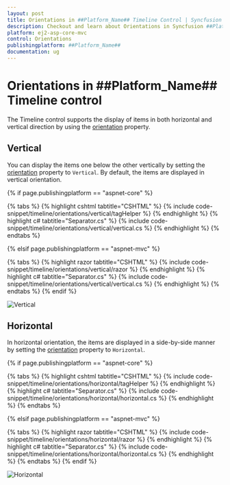 ```yaml
---
layout: post
title: Orientations in ##Platform_Name## Timeline Control | Syncfusion
description: Checkout and learn about Orientations in Syncfusion ##Platform_Name## Timeline control of Syncfusion Essential JS 2 and more.
platform: ej2-asp-core-mvc
control: Orientations
publishingplatform: ##Platform_Name##
documentation: ug
---
```


# Orientations in ##Platform_Name## Timeline control

The Timeline control supports the display of items in both horizontal and vertical direction by using the [orientation](https://help.syncfusion.com/cr/aspnetcore-js2/Syncfusion.EJ2.Layouts.Timeline.html#Syncfusion_EJ2_Layouts_Timeline_Orientation) property.

## Vertical

You can display the items one below the other vertically by setting the [orientation](https://help.syncfusion.com/cr/aspnetcore-js2/Syncfusion.EJ2.Layouts.Timeline.html#Syncfusion_EJ2_Layouts_Timeline_Orientation) property to `Vertical`. By default, the items are displayed in vertical orientation.

{% if page.publishingplatform == "aspnet-core" %}

{% tabs %}
{% highlight cshtml tabtitle="CSHTML" %}
{% include code-snippet/timeline/orientations/vertical/tagHelper %}
{% endhighlight %}
{% highlight c# tabtitle="Separator.cs" %}
{% include code-snippet/timeline/orientations/vertical/vertical.cs %}
{% endhighlight %}
{% endtabs %}

{% elsif page.publishingplatform == "aspnet-mvc" %}

{% tabs %}
{% highlight razor tabtitle="CSHTML" %}
{% include code-snippet/timeline/orientations/vertical/razor %}
{% endhighlight %}
{% highlight c# tabtitle="Separator.cs" %}
{% include code-snippet/timeline/orientations/vertical/vertical.cs %}
{% endhighlight %}
{% endtabs %}
{% endif %}

![Vertical](images/vertical.png)

## Horizontal

In horizontal orientation, the items are displayed in a side-by-side manner by setting the [orientation](https://help.syncfusion.com/cr/aspnetcore-js2/Syncfusion.EJ2.Layouts.Timeline.html#Syncfusion_EJ2_Layouts_Timeline_Orientation) property to `Horizontal`.

{% if page.publishingplatform == "aspnet-core" %}

{% tabs %}
{% highlight cshtml tabtitle="CSHTML" %}
{% include code-snippet/timeline/orientations/horizontal/tagHelper %}
{% endhighlight %}
{% highlight c# tabtitle="Separator.cs" %}
{% include code-snippet/timeline/orientations/horizontal/horizontal.cs %}
{% endhighlight %}
{% endtabs %}

{% elsif page.publishingplatform == "aspnet-mvc" %}

{% tabs %}
{% highlight razor tabtitle="CSHTML" %}
{% include code-snippet/timeline/orientations/horizontal/razor %}
{% endhighlight %}
{% highlight c# tabtitle="Separator.cs" %}
{% include code-snippet/timeline/orientations/horizontal/horizontal.cs %}
{% endhighlight %}
{% endtabs %}
{% endif %}

![Horizontal](images/horizontal.png)
